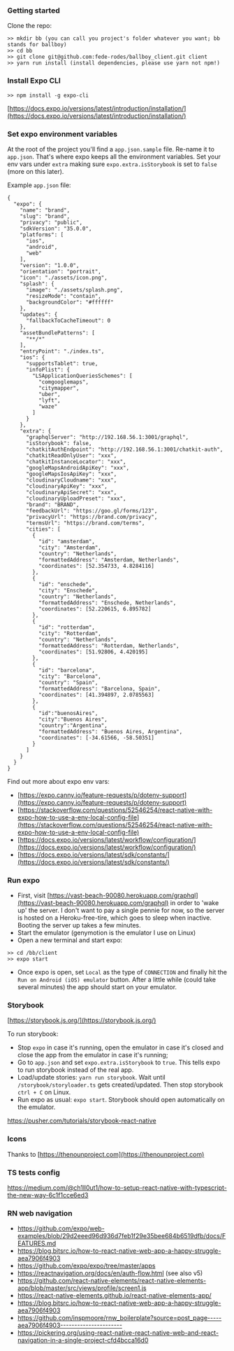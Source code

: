 ### Getting started

Clone the repo:

```
>> mkdir bb (you can call you project's folder whatever you want; bb stands for ballboy)
>> cd bb
>> git clone git@github.com:fede-rodes/ballboy_client.git client
>> yarn run install (install dependencies, please use yarn not npm!)
```

### Install Expo CLI

```
>> npm install -g expo-cli
```

[https://docs.expo.io/versions/latest/introduction/installation/](https://docs.expo.io/versions/latest/introduction/installation/)

### Set expo environment variables

At the root of the project you'll find a `app.json.sample` file. Re-name it to `app.json`. That's where expo keeps all the environment variables. Set your env vars under `extra` making sure
`expo.extra.isStorybook` is set to `false` (more on this later).

Example `app.json` file:
```
{
  "expo": {
    "name": "brand",
    "slug": "brand",
    "privacy": "public",
    "sdkVersion": "35.0.0",
    "platforms": [
      "ios",
      "android",
      "web"
    ],
    "version": "1.0.0",
    "orientation": "portrait",
    "icon": "./assets/icon.png",
    "splash": {
      "image": "./assets/splash.png",
      "resizeMode": "contain",
      "backgroundColor": "#ffffff"
    },
    "updates": {
      "fallbackToCacheTimeout": 0
    },
    "assetBundlePatterns": [
      "**/*"
    ],
    "entryPoint": "./index.ts",
    "ios": {
      "supportsTablet": true,
      "infoPlist": {
        "LSApplicationQueriesSchemes": [
          "comgooglemaps",
          "citymapper",
          "uber",
          "lyft",
          "waze"
        ]
      }
    },
    "extra": {
      "graphqlServer": "http://192.168.56.1:3001/graphql",
      "isStorybook": false,
      "chatkitAuthEndpoint": "http://192.168.56.1:3001/chatkit-auth",
      "chatkitReadOnlyUser": "xxx",
      "chatkitInstanceLocator": "xxx",
      "googleMapsAndroidApiKey": "xxx",
      "googleMapsIosApiKey": "xxx",
      "cloudinaryCloudname": "xxx",
      "cloudinaryApiKey": "xxx",
      "cloudinaryApiSecret": "xxx",
      "cloudinaryUploadPreset": "xxx",
      "brand": "BRAND",
      "feedbackUrl": "https://goo.gl/forms/123",
      "privacyUrl": "https://brand.com/privacy",
      "termsUrl": "https://brand.com/terms",
      "cities": [
        {
          "id": "amsterdam",
          "city": "Amsterdam",
          "country": "Netherlands",
          "formattedAddress": "Amsterdam, Netherlands",
          "coordinates": [52.354733, 4.8284116]
        },
        {
          "id": "enschede",
          "city": "Enschede",
          "country": "Netherlands",
          "formattedAddress": "Enschede, Netherlands",
          "coordinates": [52.220615, 6.895782]
        },
        {
          "id": "rotterdam",
          "city": "Rotterdam",
          "country": "Netherlands",
          "formattedAddress": "Rotterdam, Netherlands",
          "coordinates": [51.92806, 4.420195]
        },
        {
          "id": "barcelona",
          "city": "Barcelona",
          "country": "Spain",
          "formattedAddress": "Barcelona, Spain",
          "coordinates": [41.394897, 2.0785563]
        },
        {
          "id":"buenosAires",
          "city":"Buenos Aires",
          "country":"Argentina",
          "formattedAddress": "Buenos Aires, Argentina",
          "coordinates": [-34.61566, -58.50351]
        }
      ]
    }
  }
}
```

Find out more about expo env vars:
- [https://expo.canny.io/feature-requests/p/dotenv-support](https://expo.canny.io/feature-requests/p/dotenv-support)
- [https://stackoverflow.com/questions/52546254/react-native-with-expo-how-to-use-a-env-local-config-file](https://stackoverflow.com/questions/52546254/react-native-with-expo-how-to-use-a-env-local-config-file)
- [https://docs.expo.io/versions/latest/workflow/configuration/](https://docs.expo.io/versions/latest/workflow/configuration/)
- [https://docs.expo.io/versions/latest/sdk/constants/](https://docs.expo.io/versions/latest/sdk/constants/)

### Run expo

- First, visit [https://vast-beach-90080.herokuapp.com/graphql](https://vast-beach-90080.herokuapp.com/graphql) in order to 'wake up' the server. I don't want to pay a single pennie for now, so the server is hosted on a Heroku-free-tire, which goes to sleep when inactive. Booting the server up takes a few minutes.
- Start the emulator (genymotion is the emulator I use on Linux)
- Open a new terminal and start expo:

```
>> cd /bb/client
>> expo start
```
- Once expo is open, set `Local` as the type of `CONNECTION` and finally hit the `Run on Android (iOS) emulator` button. After a little while (could take several minutes) the app should start on your emulator.

### Storybook

[https://storybook.js.org/](https://storybook.js.org/)

To run storybook:
- Stop `expo` in case it's running, open the emulator in case it's closed and close the app from the emulator in case it's running;
- Go to `app.json` and set `expo.extra.isStorybook` to `true`. This tells expo to run storybook instead of the real app.
- Load/update stories: `yarn run storybook`. Wait until `/storybook/storyloader.ts` gets created/updated. Then stop storybook `ctrl + C` on Linux.
- Run expo as usual: `expo start`. Storybook should open automatically on the emulator.


https://pusher.com/tutorials/storybook-react-native


### Icons

Thanks to [https://thenounproject.com](https://thenounproject.com)


### TS tests config

https://medium.com/@ch1ll0ut1/how-to-setup-react-native-with-typescript-the-new-way-6c1f1cce6ed3


### RN web navigation

- https://github.com/expo/web-examples/blob/29d2eeed96d936d7feb1f29e35bee684b6519dfb/docs/FEATURES.md
- https://blog.bitsrc.io/how-to-react-native-web-app-a-happy-struggle-aea7906f4903
- https://github.com/expo/expo/tree/master/apps
- https://reactnavigation.org/docs/en/auth-flow.html (see also v5)
- https://github.com/react-native-elements/react-native-elements-app/blob/master/src/views/profile/screen1.js
- https://react-native-elements.github.io/react-native-elements-app/
- https://blog.bitsrc.io/how-to-react-native-web-app-a-happy-struggle-aea7906f4903
- https://github.com/inspmoore/rnw_boilerplate?source=post_page-----aea7906f4903----------------------
- https://pickering.org/using-react-native-react-native-web-and-react-navigation-in-a-single-project-cfd4bcca16d0
